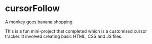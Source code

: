 # cursorFollow

A monkey goes banana shopping.

This is a fun mini-project that completed which is a customised cursor tracker.
It involved creating basic HTML, CSS and JS files.
